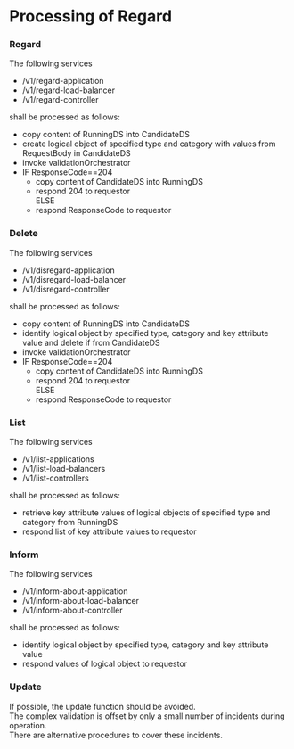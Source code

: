 # Processing of Regard  

### Regard  

The following services  
- /v1/regard-application  
- /v1/regard-load-balancer  
- /v1/regard-controller  

shall be processed as follows:  
- copy content of RunningDS into CandidateDS  
- create logical object of specified type and category with values from RequestBody in CandidateDS  
- invoke validationOrchestrator  
- IF ResponseCode==204  
  - copy content of CandidateDS into RunningDS  
  - respond 204 to requestor  
  ELSE  
  - respond ResponseCode to requestor  

### Delete  

The following services  
- /v1/disregard-application  
- /v1/disregard-load-balancer  
- /v1/disregard-controller  

shall be processed as follows:  
- copy content of RunningDS into CandidateDS  
- identify logical object by specified type, category and key attribute value and delete if from CandidateDS  
- invoke validationOrchestrator  
- IF ResponseCode==204  
  - copy content of CandidateDS into RunningDS  
  - respond 204 to requestor  
  ELSE  
  - respond ResponseCode to requestor  

### List  

The following services  
- /v1/list-applications  
- /v1/list-load-balancers  
- /v1/list-controllers  

shall be processed as follows:  
- retrieve key attribute values of logical objects of specified type and category from RunningDS  
- respond list of key attribute values to requestor  

### Inform  

The following services  
- /v1/inform-about-application  
- /v1/inform-about-load-balancer  
- /v1/inform-about-controller  

shall be processed as follows:  
- identify logical object by specified type, category and key attribute value  
- respond values of logical object to requestor  

### Update  

If possible, the update function should be avoided.  
The complex validation is offset by only a small number of incidents during operation.  
There are alternative procedures to cover these incidents.  
